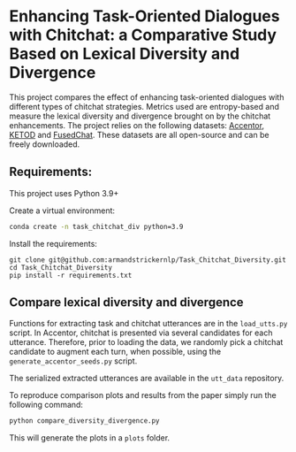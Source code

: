 # Enhancing Task-Oriented Dialogues with Chitchat: a Comparative Study Based on Lexical Diversity and Divergence
This project compares the effect of enhancing task-oriented dialogues with different types of chitchat strategies. Metrics used are entropy-based and measure the lexical diversity and divergence brought on by the chitchat enhancements. The project relies on the following datasets: [Accentor](https://github.com/facebookresearch/accentor), [KETOD](https://github.com/facebookresearch/ketod) and [FusedChat](https://github.com/tomyoung903/FusedChat).  These datasets are all open-source and can be freely downloaded. 



## Requirements:

This project uses Python 3.9+

Create a virtual environment:

```bash
conda create -n task_chitchat_div python=3.9
```

Install the requirements:
```bas
git clone git@github.com:armandstrickernlp/Task_Chitchat_Diversity.git
cd Task_Chitchat_Diversity
pip install -r requirements.txt
```

## Compare lexical diversity and divergence
Functions for extracting task and chitchat utterances are in the `load_utts.py` script. In Accentor, chitchat is presented via several candidates for each utterance. Therefore, prior to loading the data, we randomly pick a chitchat candidate to augment each turn, when possible, using the `generate_accentor_seeds.py` script.  

The serialized extracted utterances are available in the `utt_data` repository.  

To reproduce comparison plots and results from the paper simply run the following command:

```bash
python compare_diversity_divergence.py
```

This will generate the plots in a `plots` folder.
